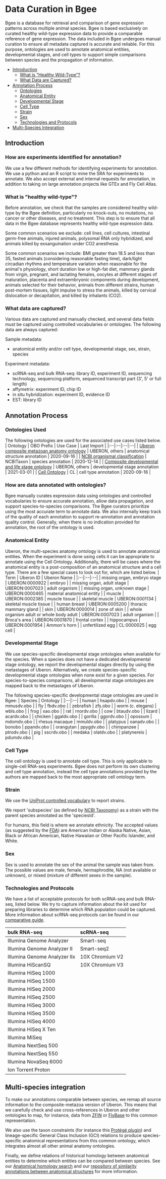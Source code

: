 # Data Curation in Bgee
Bgee is a database for retrieval and comparison of gene expression patterns across multiple animal species. Bgee is based exclusively on curated healthy wild-type expression data to provide a comparable reference of gene expression. The data included in Bgee undergoes manual curation to ensure all metadata captured is accurate and reliable. For this purpose, ontologies are used to annotate anatomical entities, developmental stages, and cell types to support simple comparisons between species and the propagation of information.

*   [Introduction](#introduction "Quick jump to this section")
    *   [What is “Healthy Wild-Type”?](#what-is-healthy-wild-type "Quick jump to this section")
    *   [What Data are Captured?](#what-data-are-captured "Quick jump to this section")
*   [Annotation Process](#annotation-process "Quick jump to this section")
    *   [Ontologies](#ontologies "Quick jump to this section")
    *   [Anatomical Entity](#anatomical-entity "Quick jump to this section")
    *   [Developmental Stage](#developmental-stage "Quick jump to this section")
    *   [Cell Type](#cell-type "Quick jump to this section")
    *   [Strain](#strain "Quick jump to this section")
    *   [Sex](#sex "Quick jump to this section")
    *   [Technologies and Protocols](#technologies-and-protocols "Quick jump to this section")
 *  [Multi-Species Integration](#mulit-species-integration "Quick jump to this section")

## Introduction

### How are experiments identified for annotation?
We use a few different methods for identifying experiments for annotation. We use a python and an R script to mine the SRA for experiments to annotate. We also accept external and internal requests for annotation, in addition to taking on large annotation projects like GTEx and Fly Cell Atlas.
### What is "healthy wild-type"?
Before annotation, we check that the samples are considered healthy wild-type by the Bgee definition, particularly no knock-outs, no mutations, no cancer or other diseases, and no treatment. This step is to ensure that all data in the Bgee database represents healthy wild-type expression data.

Some common scenarios we exclude: cell lines, cell cultures, intestinal germ-free animals, injured animals, polysomal RNA only hybridized, and animals killed by exsanguination under CO2 anesthesia.

Some common scenarios we include: BMI greater than 18.5 and less than 35, fasted animals (considering reasonable fasting time), dark/light circadian rhythms and temperature variation when reasonable for the animal's physiology, short duration low or high-fat diet, mammary glands from virgin, pregnant, and lactating females, oocytes at different stages of maturation, placenta and extraembryonic components during development, animals selected for their behavior, animals from different strains, human post-mortem tissues, light impulse to stress the animals, killed by cervical dislocation or decapitation, and killed by inhalants (CO2).
### What data are captured?
Various data are captured and manually checked, and several data fields must be captured using controlled vocabularies or ontologies. The following data are always captured:

Sample metadata:
* anatomical entity and/or cell type, developmental stage, sex, strain, species

Experiment metadata:
* scRNA-seq and bulk RNA-seq: library ID, experiment ID, sequencing technology, sequencing platform, sequenced transcript part (3', 5' or full length)
* affymetrix: experiment ID, chip ID
* in situ hybridization: experiment ID, evidence ID
* EST: library ID

## Annotation Process
### Ontologies Used
The following ontologies are used for the associated use cases listed below.
| Ontology | OBO Prefix | Use Case | Last Import |
|:--|:--|:--|:--|
| [Uberon composite metazoan anatomy ontology] |  UBERON, others | anatomical structure annotation | 2020-09-16 |
| [NCBI organismal classification] |  NCBITaxon | species annotation | 2020-12-14 |
| [Composite developmental and life stage ontology] | UBERON, others | developmental stage annotation | 2021-03-01 |
| [Cell Ontology] | CL | cell type annotation | 2020-09-16 |

[Uberon composite metazoan anatomy ontology]: http://www.obofoundry.org/ontology/uberon.html

[NCBI organismal classification]: http://obofoundry.org/ontology/ncbitaxon.html

[Composite developmental and life stage ontology]: https://github.com/obophenotype/developmental-stage-ontologies/

[Cell Ontology]: http://obofoundry.org/ontology/cl.html

### How are data annotated with ontologies?
Bgee manually curates expression data using ontologies and controlled vocabularies to ensure accurate annotation, allow data propagation, and support species-to-species comparisons. The Bgee curators prioritize using the most accurate term to annotate data. We also internally keep track of the quality of each annotation to support re-annotation and annotation quality control. Generally, when there is no indication provided for annotation, the root of the ontology is used.

### Anatomical Entity
Uberon, the multi-species anatomy ontology is used to annotate anatomical entities. When the experiment is done using cells it can be appropriate to annotate using the Cell Ontology. Additionally, there will be cases where the anatomical entity is a post-composition of an anatomical structure and a cell type. There are a few special cases to look out for, which are listed below.
| Term | Uberon ID | Uberon Name |
|:--|:--|:--|
| missing organ, embryo stage | UBERON:0000922 | embryo |
| missing organ, adult stage | UBERON:0007023 | adult organism |
| missing organ, unknown stage | UBERON:0000465 | material anatomical entity |
| muscle | UBERON:0002385 | muscle tissue |
| skeletal muscle | UBERON:0001134 | skeletal muscle tissue |
| human breast | UBERON:0005200 | thoracic mammary gland |
| skin | UBERON:0000014 | zone of skin |
| whole organism adult or whole body adult | UBERON:0007023 | adult organism |
| Broca's area | UBERON:0001870 | frontal cortex |
| hippocampus | UBERON:0001954 | Ammon's horn |
| unfertilized egg | CL:0000025 | egg cell |

### Developmental Stage
We use species-specific developmental stage ontologies when available for the species. When a species does not have a dedicated developmental stage ontology, we report the developmental stages directly by using the metastages of Uberon. Alternatively, we create species-specific developmental stage ontologies when none exist for a given species. For species-to-species comparisons, all developmental stage ontologies are mapped back to the metastages of Uberon.

The following species-specific developmental stage ontologies are used in Bgee:
| Species | Ontology |
|:--|:--|
| human | hsapdv.obo |
| mouse | mmusdv.obo |
| fly | fbdv.obo |
| zebrafish | zfs.obo |
| worm (c. elegans) | wbls.obo |
| frog | xao.obo |
| rat | rnordv.obo |
| cow | btaudv.obo |
| lizard | acardv.obo |
| chicken | ggaldv.obo |
| gorilla | ggordv.obo |
| opossum | mdomdv.obo |
| rhesus macaque | mmuldv.obo |
| platypus | oanadv.obo |
| bonobo | ppandv.obo |
| orangutan | ppygdv.obo |
| chimpanzee | ptrodv.obo |
| pig | sscrdv.obo |
| medaka | olatdv.obo |
| platynereis | pdumdv.obo |

### Cell Type
The cell ontology is used to annotate cell type. This is only applicable to single-cell RNA-seq experiments. Bgee does not perform its own clustering and cell type annotation, instead the cell type annotations provided by the authors are mapped back to the most appropriate cell ontology term.

### Strain
We use the [UniProt controlled vocabulary](https://ftp.uniprot.org/pub/databases/uniprot/current_release/knowledgebase/complete/docs/strains) to report strains.

We report 'subspecies' (as defined by [NCBI Taxonomy](https://www.ncbi.nlm.nih.gov/taxonomy)) as a strain with the parent species annotated as the 'speciesId'.

For humans, this field is where we annotate ethnicity. The accepted values (as suggested by the [FDA](https://www.pharmasug.org/proceedings/2015/SS/PharmaSUG-2015-SS06.pdf)) are American Indian or Alaska Native, Asian, Black or African American, Native Hawaiian or Other Pacific Islander, and White.

### Sex
Sex is used to annotate the sex of the animal the sample was taken from. The possible values are male, female, hermaphrodite, NA (not available or unknown), or mixed (mixture of different sexes in the sample).

### Technologies and Protocols
We have a list of acceptable protocols for both scRNA-seq and bulk RNA-seq, listed below. We try to capture information about the kit used for preparing libraries to determine which RNA population could be captured. More information about scRNA-seq protocols can be found in our [comparative guide](/support/scRNA-seq-protocols-comparison).

| bulk RNA-seq | scRNA-seq |
|:--|:--|
| Illumina Genome Analyzer | Smart-seq |
| Illumina Genome Analyzer II | Smart-seq2 |
| Illumina Genome Analyzer IIx | 10X Chromium V2 |
| Illumina HiScanSQ | 10X Chromium V3 |
| Illumina HiSeq 1000 | |
| Illumina HiSeq 1500 |  |
| Illumina HiSeq 2000 |  |
| Illumina HiSeq 2500 |  |
| Illumina HiSeq 3000 |  |
| Illumina HiSeq 3500 |  |
| Illumina HiSeq 4000 |  |
| Illumina HiSeq X Ten |  |
| Illumina MiSeq |  |
| Illumina NextSeq 500 |  |
| Illumina NextSeq 550 |  |
| Illumina NovaSeq 6000 |  |
| Ion Torrent Proton |  |

## Multi-species integration
To make our annotations comparable between species, we remap all source information to the composite-metazoa version of Uberon.
This means that we carefully check and use cross-references in Uberon and other ontologies to map, for instance, data from [ZFIN](https://zfin.org/)
or [FlyBase](https://flybase.org/) to this common representation.

We also use the taxon constraints (for instance this [Protégé plugin](https://github.com/geneontology/protege-taxon-constraints))
and lineage-specific General Class Inclusion (GCI) relations to produce species-specific anatomical representations from this common ontology,
which integrates almost all other animal anatomy ontologies.

Finally, we define relations of historical homology between anatomical entities to determine which entities can be compared between species. See our [Anatomical homology search](https://www.bgee.org/search/anatomical-homology) and our [repository of similarity annotations between anatomical structures](https://github.com/BgeeDB/anatomical-similarity-annotations) for more information.
